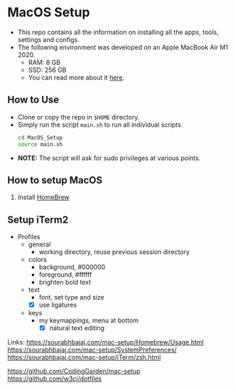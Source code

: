 # MacOS Setup

-   This repo contains all the information on installing all the apps, tools, settings and configs.
-   The following environment was developed on an Apple MacBook Air M1 2020.
    -   RAM: 8 GB
    -   SSD: 256 GB
    -   You can read more about it [here](https://www.apple.com/macbook-air-m1/).

## How to Use
-   Clone or copy the repo in `$HOME` directory.
-   Simply run the script `main.sh` to run all individual scripts.
    ```bash
    cd MacOS_Setup
    source main.sh
    ```
-   **NOTE:** The script will ask for sudo privileges at various points.

## How to setup MacOS
1.  Install [HomeBrew]()

## Setup iTerm2
-   Profiles
    -   general
        -   working directory, reuse previous session directory
    -   colors
        -   background, #000000
        -   foreground, #ffffff
        -   brighten bold text
    -   text
        -   font, set type and size
        -   [x] use ligatures
    -   keys
        -   my keymappings, menu at bottom
            -   [x] natural text editing

Links:
https://sourabhbajaj.com/mac-setup/Homebrew/Usage.html
https://sourabhbajaj.com/mac-setup/SystemPreferences/
https://sourabhbajaj.com/mac-setup/iTerm/zsh.html

https://github.com/CodingGarden/mac-setup
https://github.com/w3cj/dotfiles